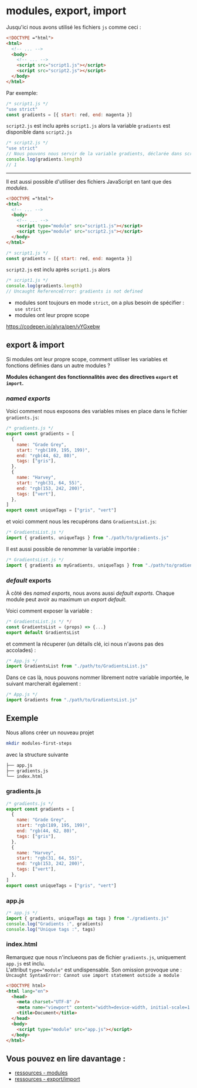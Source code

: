 # modules, export, import

Jusqu'ici nous avons utilisé les fichiers `js` comme ceci :

```html
<!DOCTYPE ="html">
<html>
  <!-- ... -->
  <body>
    <!-- ... -->
    <script src="script1.js"></script>
    <script src="script2.js"></script>
  </body>
</html>
```

Par exemple:

```javascript
/* script1.js */
"use strict"
const gradients = [{ start: red, end: magenta }]
```

`script2.js` est inclu après `script1.js` alors la variable `gradients` est disponible dans `script2.js`

```javascript
/* script2.js */
"use strict"
// Nous pouvons nous servir de la variable gradients, déclarée dans script1.js
console.log(gradients.length)
// 1
```

---

Il est aussi possible d'utiliser des fichiers JavaScript en tant que des _modules_.

```html
<!DOCTYPE ="html">
<html>
  <!-- ... -->
  <body>
    <!-- ... -->
    <script type="module" src="script1.js"></script>
    <script type="module" src="script2.js"></script>
  </body>
</html>
```

```javascript
/* script1.js */
const gradients = [{ start: red, end: magenta }]
```

`script2.js` est inclu après `script1.js` alors

```javascript
/* script1.js */
console.log(gradients.length)
// Uncaught ReferenceError: gradients is not defined
```

- modules sont toujours en mode `strict`, on a plus besoin de spécifier : `use strict`
- modules ont leur propre scope

https://codepen.io/alyra/pen/vYGxebw

## export & import

Si modules ont leur propre scope, comment utiliser les variables et fonctions définies dans un autre modules ?

<strong>Modules échangent des fonctionnalités avec des directives `export` et `import`.</strong>

### _named exports_

Voici comment nous exposons des variables mises en place dans le fichier `gradients.js`:

```javascript
/* gradients.js */
export const gradients = [
  {
    name: "Grade Grey",
    start: "rgb(189, 195, 199)",
    end: "rgb(44, 62, 80)",
    tags: ["gris"],
  },
  {
    name: "Harvey",
    start: "rgb(31, 64, 55)",
    end: "rgb(153, 242, 200)",
    tags: ["vert"],
  },
]
export const uniqueTags = ["gris", "vert"]
```

et voici comment nous les recupérons dans `GradientsList.js`:

```javascript
/* GradientsList.js */
import { gradients, uniqueTags } from "./path/to/gradients.js"
```

Il est aussi possible de renommer la variable importée :

```javascript
/* GradientsList.js */
import { gradients as myGradients, uniqueTags } from "./path/to/gradients.js"
```

### _default_ exports

À côté des _named exports_, nous avons aussi _default exports._
Chaque module peut avoir au maximum un _export default._

Voici comment exposer la variable :

```javascript
/* GradientsList.js */ */
const GradientsList = (props) => {...}
export default GradientsList
```

et comment la récuperer (un détails clé, ici nous n'avons pas des accolades) :

```javascript
/* App.js */
import GradientsList from "./path/to/GradientsList.js"
```

Dans ce cas là, nous pouvons nommer librement notre variable importée, le suivant marcherait également :

```javascript
/* App.js */
import Gradients from "./path/to/GradientsList.js"
```

## Exemple

Nous allons créer un nouveau projet

```bash
mkdir modules-first-steps
```

avec la structure suivante

```bash
├── app.js
├── gradients.js
└── index.html
```

### gradients.js

```javascript
/* gradients.js */
export const gradients = [
  {
    name: "Grade Grey",
    start: "rgb(189, 195, 199)",
    end: "rgb(44, 62, 80)",
    tags: ["gris"],
  },
  {
    name: "Harvey",
    start: "rgb(31, 64, 55)",
    end: "rgb(153, 242, 200)",
    tags: ["vert"],
  },
]
export const uniqueTags = ["gris", "vert"]
```

### app.js

```javascript
/* app.js */
import { gradients, uniqueTags as tags } from "./gradients.js"
console.log("Gradients :", gradients)
console.log("Unique tags :", tags)
```

### index.html

Remarquez que nous n'inclueons pas de fichier `gradients.js`, uniquement `app.js` est inclu.  
L'attribut `type="module"` est undispensable. Son omission provoque une : `Uncaught SyntaxError: Cannot use import statement outside a module`

```html
<!DOCTYPE html>
<html lang="en">
  <head>
    <meta charset="UTF-8" />
    <meta name="viewport" content="width=device-width, initial-scale=1.0" />
    <title>Document</title>
  </head>
  <body>
    <script type="module" src="app.js"></script>
  </body>
</html>
```

## Vous pouvez en lire davantage :

- [ressources - modules](https://javascript.info/modules-intro)
- [ressources - export/import](https://javascript.info/import-export)
